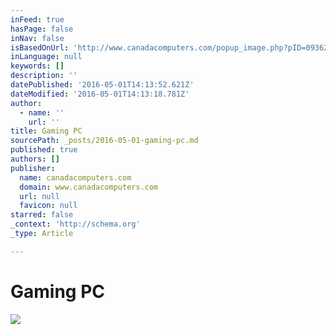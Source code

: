 ```yaml
---
inFeed: true
hasPage: false
inNav: false
isBasedOnUrl: 'http://www.canadacomputers.com/popup_image.php?pID=093627&sid=ns36ijtghqt0nkq6ig9gvjfht0'
inLanguage: null
keywords: []
description: ''
datePublished: '2016-05-01T14:13:52.621Z'
dateModified: '2016-05-01T14:13:18.781Z'
author:
  - name: ''
    url: ''
title: Gaming PC
sourcePath: _posts/2016-05-01-gaming-pc.md
published: true
authors: []
publisher:
  name: canadacomputers.com
  domain: www.canadacomputers.com
  url: null
  favicon: null
starred: false
_context: 'http://schema.org'
_type: Article

---
```

# Gaming PC
![](https://s3-us-west-2.amazonaws.com/the-grid-img/p/878e613317d3b81ff07b8d408dc04c014f69210d.jpg)